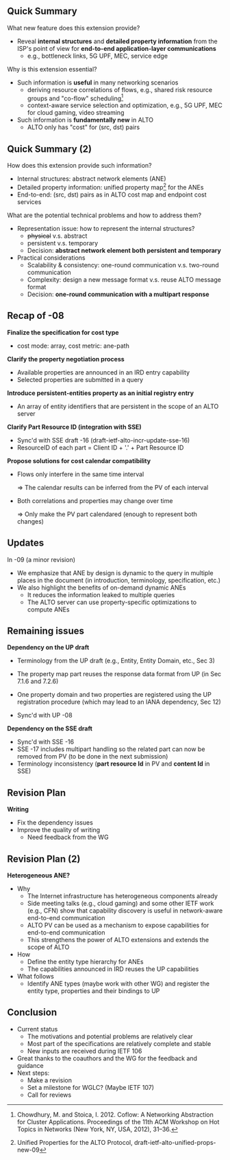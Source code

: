 ## Quick Summary

What new feature does this extension provide?

- Reveal **internal structures** and **detailed property information** from the
  ISP's point of view for **end-to-end application-layer communications**
  - e.g., bottleneck links, 5G UPF, MEC, service edge

Why is this extension essential?

- Such information is **useful** in many networking scenarios
  - deriving resource correlations of flows, e.g., shared risk resource groups
    and "co-flow" scheduling[^coflow]
  - context-aware service selection and optimization, e.g., 5G UPF, MEC for
    cloud gaming, video streaming
- Such information is **fundamentally new** in ALTO
  - ALTO only has "cost" for (src, dst) pairs

[^coflow]: Chowdhury, M. and Stoica, I. 2012. Coflow: A Networking Abstraction for
    Cluster Applications. Proceedings of the 11th ACM Workshop on Hot Topics in
    Networks (New York, NY, USA, 2012), 31–36.

## Quick Summary (2)

How does this extension provide such information?

- Internal structures: abstract network elements (ANE)
- Detailed property information: unified property map[^UP] for the ANEs
- End-to-end: (src, dst) pairs as in ALTO cost map and endpoint cost services

What are the potential technical problems and how to address them?

- Representation issue: how to represent the internal structures?
  - ~~physical~~ v.s. abstract
  - persistent v.s. temporary
  - Decision: **abstract network element both persistent and temporary**
- Practical considerations
  - Scalability & consistency: one-round communication v.s. two-round communication
  - Complexity: design a new message format v.s. reuse ALTO message format
  - Decision: **one-round communication with a multipart response**

<!-- ANE must be mutually exclusive to ensure correctness -->

[^UP]: Unified Properties for the ALTO Protocol, draft-ietf-alto-unified-props-new-09


## Recap of -08

**Finalize the specification for cost type**

- cost mode: array, cost metric: ane-path

**Clarify the property negotiation process**

- Available properties are announced in an IRD entry capability
- Selected properties are submitted in a query

**Introduce persistent-entities property as an initial registry entry**

- An array of entity identifiers that are persistent in the scope of an ALTO server

**Clarify Part Resource ID (integration with SSE)**

- Sync'd with SSE draft -16 (draft-ietf-alto-incr-update-sse-16)
- ResourceID of each part = Client ID + '.' + Part Resource ID

**Propose solutions for cost calendar compatibility**

- Flows only interfere in the same time interval

  $\Rightarrow$ The calendar results can be inferred from the PV of each
  interval

- Both correlations and properties may change over time

  $\Rightarrow$ Only make the PV part calendared (enough to represent both changes)

## Updates

In -09 (a minor revision)

- We emphasize that ANE by design is dynamic to the query in multiple places in
    the document (in introduction, terminology, specification, etc.)
- We also highlight the benefits of on-demand dynamic ANEs
  - It reduces the information leaked to multiple queries
  - The ALTO server can use property-specific optimizations to compute ANEs

## Remaining issues

**Dependency on the UP draft**

- Terminology from the UP draft (e.g., Entity, Entity Domain, etc., Sec 3)

- The property map part reuses the response data format from UP (in Sec 7.1.6
  and 7.2.6)

- One property domain and two properties are registered using the UP
  registration procedure (which may lead to an IANA dependency, Sec 12)

- Sync'd with UP -08

**Dependency on the SSE draft**

- Sync'd with SSE -16
- SSE -17 includes multipart handling so the related part can now be removed
  from PV (to be done in the next submission)
- Terminology inconsistency (**part resource Id** in PV and **content Id** in SSE)

## Revision Plan

**Writing**

- Fix the dependency issues
- Improve the quality of writing
  - Need feedback from the WG

## Revision Plan (2)

**Heterogeneous ANE?**

- Why
  - The Internet infrastructure has heterogeneous components already
  - Side meeting talks (e.g., cloud gaming) and some other IETF work (e.g., CFN)
    show that capability discovery is useful in network-aware end-to-end
    communication
  - ALTO PV can be used as a mechanism to expose capabilities for end-to-end
    communication
  - This strengthens the power of ALTO extensions and extends the scope of ALTO
- How
  - Define the entity type hierarchy for ANEs
  - The capabilities announced in IRD reuses the UP capabilities
- What follows
  - Identify ANE types (maybe work with other WG) and register the entity type,
    properties and their bindings to UP

## Conclusion

- Current status
  - The motivations and potential problems are relatively clear
  - Most part of the specifications are relatively complete and stable
  - New inputs are received during IETF 106
- Great thanks to the coauthors and the WG for the feedback and guidance
- Next steps:
  - Make a revision
  - Set a milestone for WGLC? (Maybe IETF 107)
  - Call for reviews
